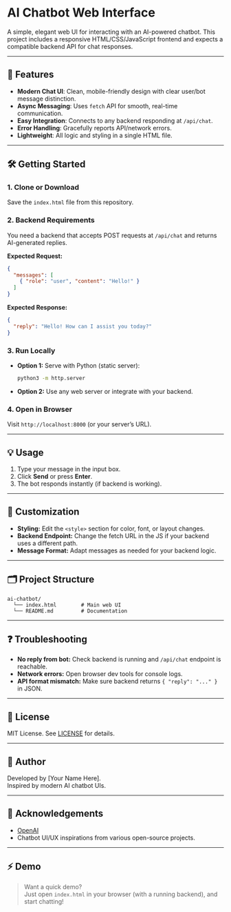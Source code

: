 # AI Chatbot Web Interface

A simple, elegant web UI for interacting with an AI-powered chatbot. This project includes a responsive HTML/CSS/JavaScript frontend and expects a compatible backend API for chat responses.
  
---
                  
## 🚀 Features

- **Modern Chat UI**: Clean, mobile-friendly design with clear user/bot message distinction.
- **Async Messaging**: Uses `fetch` API for smooth, real-time communication.
- **Easy Integration**: Connects to any backend responding at `/api/chat`.
- **Error Handling**: Gracefully reports API/network errors.
- **Lightweight**: All logic and styling in a single HTML file.
 
---

## 🛠️ Getting Started

### 1. Clone or Download
Save the `index.html` file from this repository.

### 2. Backend Requirements
You need a backend that accepts POST requests at `/api/chat` and returns AI-generated replies.

**Expected Request:**
```json
{
  "messages": [
    { "role": "user", "content": "Hello!" }
  ]
}
```

**Expected Response:**
```json
{
  "reply": "Hello! How can I assist you today?"
}
```

### 3. Run Locally

- **Option 1:** Serve with Python (static server):
  ```bash
  python3 -m http.server
  ```
- **Option 2:** Use any web server or integrate with your backend.

### 4. Open in Browser
Visit `http://localhost:8000` (or your server’s URL).

---

## 💡 Usage

1. Type your message in the input box.
2. Click **Send** or press **Enter**.
3. The bot responds instantly (if backend is working).

---

## 🧩 Customization

- **Styling:** Edit the `<style>` section for color, font, or layout changes.
- **Backend Endpoint:** Change the fetch URL in the JS if your backend uses a different path.
- **Message Format:** Adapt messages as needed for your backend logic.

---

## 🗂️ Project Structure

```
ai-chatbot/
  └── index.html        # Main web UI
  └── README.md         # Documentation
```

---

## ❓ Troubleshooting

- **No reply from bot:** Check backend is running and `/api/chat` endpoint is reachable.
- **Network errors:** Open browser dev tools for console logs.
- **API format mismatch:** Make sure backend returns `{ "reply": "..." }` in JSON.

---

## 📄 License

MIT License. See [LICENSE](LICENSE) for details.

---

## 👤 Author

Developed by [Your Name Here].  
Inspired by modern AI chatbot UIs.

---

## 🙏 Acknowledgements

- [OpenAI](https://openai.com/)
- Chatbot UI/UX inspirations from various open-source projects.

---

## ⚡ Demo

> Want a quick demo?  
> Just open `index.html` in your browser (with a running backend), and start chatting!

